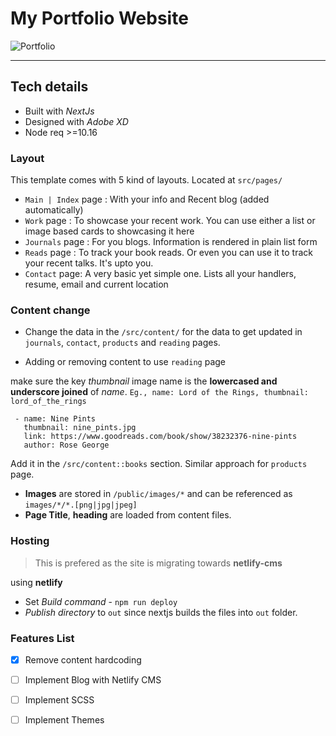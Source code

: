 # My Portfolio Website

![Portfolio](https://user-images.githubusercontent.com/10527102/80273176-b7f6d700-86ed-11ea-8dc1-a19c08cb7066.png)

---

## Tech details
  - Built with *NextJs*
  - Designed with *Adobe XD*
  - Node req >=10.16
  

### Layout

This template comes with 5 kind of layouts. Located at `src/pages/`

- `Main | Index` page : With your info and Recent blog (added automatically)
- `Work` page : To showcase your recent work. You can use either a list or image based cards to showcasing it here
- `Journals` page : For you blogs. Information is rendered in plain list form
- `Reads` page : To track your book reads. Or even you can use it to track your recent talks. It's upto you.
- `Contact` page: A very basic yet simple one. Lists all your handlers, resume, email and current location

### Content change

- Change the data in the `/src/content/` for the data to get updated in `journals`, `contact`, `products` and `reading` pages. 

- Adding or removing content to use `reading` page

make sure the key *thumbnail* image name is the **lowercased and underscore joined** of *name*.
`Eg., name: Lord of the Rings, thumbnail: lord_of_the_rings`

```
 - name: Nine Pints
   thumbnail: nine_pints.jpg
   link: https://www.goodreads.com/book/show/38232376-nine-pints
   author: Rose George
```

Add it in the `/src/content::books` section. Similar approach for `products` page.

- **Images** are stored in `/public/images/*` and can be referenced as `images/*/*.[png|jpg|jpeg]`
- **Page Title**, **heading** are loaded from content files.

### Hosting
> This is prefered as the site is migrating towards **netlify-cms**

using **netlify**
- Set *Build command* - `npm run deploy`
- *Publish directory* to `out` since nextjs builds the files into `out` folder.


### Features List
- [x] Remove content hardcoding
- [ ] Implement Blog with Netlify CMS
- [ ] Implement SCSS
- [ ] Implement Themes


